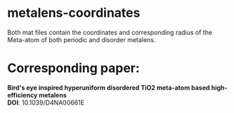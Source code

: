 # metalens-coordinates
Both mat files contain the coordinates and corresponding radius of the Meta-atom of both periodic and disorder metalens.

# Corresponding paper:
**Bird's eye inspired hyperuniform disordered TiO2 meta-atom based high-efficiency metalens** <br/>
**DOI**: 10.1039/D4NA00661E
